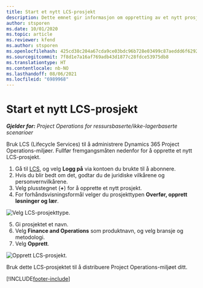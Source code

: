 ```yaml
---
title: Start et nytt LCS-prosjekt
description: Dette emnet gir informasjon om oppretting av et nytt prosjekt i LCS for Project Operations-miljøet.
author: stsporen
ms.date: 10/01/2020
ms.topic: article
ms.reviewer: kfend
ms.author: stsporen
ms.openlocfilehash: 425cd38c204a67cda9ce03bdc96b728e03499c87aeddd6f62924b57e16b21167
ms.sourcegitcommit: 7f8d1e7a16af769adb43d1877c28fdce53975db8
ms.translationtype: HT
ms.contentlocale: nb-NO
ms.lasthandoff: 08/06/2021
ms.locfileid: "6989968"
---
```

# <a name="start-a-new-lcs-project"></a>Start et nytt LCS-prosjekt

_**Gjelder for:** Project Operations for ressursbaserte/ikke-lagerbaserte scenarioer_

Bruk LCS (Lifecycle Services) til å administrere Dynamics 365 Project Operations-miljøer. Fullfør fremgangsmåten nedenfor for å opprette et nytt LCS-prosjekt.

1. Gå til [LCS](https://lcs.dynamics.com/Logon/Index), og velg **Logg på** via kontoen du brukte til å abonnere.
2. Hvis du blir bedt om det, godtar du de juridiske vilkårene og personvernvilkårene.
3. Velg plusstegnet (**+**) for å opprette et nytt prosjekt.
4. For forhåndsvisningsformål velger du prosjekttypen **Overfør, opprett løsninger og lær**.

  ![Velg LCS-prosjekttype.](./media/create-lcs-1.png)

5. Gi prosjektet et navn. 
6. Velg **Finance and Operations** som produktnavn, og velg bransje og metodologi. 
7. Velg **Opprett**.

![Opprett LCS-prosjekt.](./media/create-lcs-2.png)

Bruk dette LCS-prosjektet til å distribuere Project Operations-miljøet ditt.



[!INCLUDE[footer-include](../includes/footer-banner.md)]